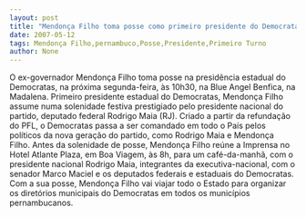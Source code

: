 ```yaml
---
layout: post
title: "Mendonça Filho toma posse como primeiro presidente do Democratas em Pernambuco "
date: 2007-05-12
tags: Mendonça Filho,pernambuco,Posse,Presidente,Primeiro Turno
author: None
---
```

O ex-governador Mendon&ccedil;a Filho toma posse na presid&ecirc;ncia estadual do Democratas, na pr&oacute;xima segunda-feira, &agrave;s 10h30, na Blue Angel Benfica, na Madalena.
Primeiro presidente estadual do Democratas, Mendon&ccedil;a Filho assume numa solenidade festiva prestigiado pelo presidente nacional do partido, deputado federal Rodrigo Maia (RJ). 
Criado a partir da refunda&ccedil;&atilde;o do PFL, o Democratas passa a ser comandado em todo o Pa&iacute;s pelos pol&iacute;ticos da nova gera&ccedil;&atilde;o do partido, como Rodrigo Maia e Mendon&ccedil;a Filho. 
Antes da solenidade de posse, Mendon&ccedil;a Filho re&uacute;ne a Imprensa no Hotel Atlante Plaza, em Boa Viagem, &agrave;s 8h, para um caf&eacute;-da-manh&atilde;, com o presidente nacional Rodrigo Maia, integrantes da executiva-nacional, com o senador Marco Maciel e os deputados federais e estaduais do Democratas. 
Com a sua posse, Mendon&ccedil;a Filho vai viajar todo o Estado para organizar os diret&oacute;rios municipais do Democratas em todos os munic&iacute;pios pernambucanos.  